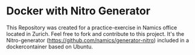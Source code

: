 # Docker with Nitro Generator
This Repository was created for a practice-exercise in Namics office located in Zurich. Feel free to fork and contribute to this project.
It's the Nitro-generator (https://github.com/namics/generator-nitro) included in a dockercontainer based on Ubuntu.


